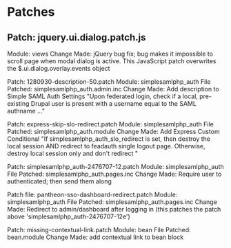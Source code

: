 # Patches

## Patch: jquery.ui.dialog.patch.js
Module: views
Change Made: jQuery bug fix; bug makes it impossible to scroll page when modal dialog is active. This JavaScript patch overwrites the $.ui.dialog.overlay.events object

Patch: 1280930-description-50.patch
Module: simplesamlphp_auth
File Patched: simplesamlphp_auth.admin.inc
Change Made: Add description to Simple SAML Auth Settings "Upon federated login, check if a local, pre-existing Drupal user is present with a username equal to the SAML authname ..."

Patch: express-skip-slo-redirect.patch
Module: simplesamlphp_auth
File Patched: simplesamlphp_auth.module
Change Made: Add Express Custom Conditional "If simplesamlphp_auth_slo_redirect is set, then destroy the local session AND redirect to feadauth single logout page. Otherwise, destroy local session only and don't redirect "

Patch: simplesamlphp_auth-2476707-12.patch
Module: simplesamlphp_auth
File Patched: simplesamlphp_auth.pages.inc
Change Made: Require user to authenticated; then send them along

Patch file: pantheon-sso-dashboard-redirect.patch
Module: simplesamlphp_auth
File Patched: simplesamlphp_auth.pages.inc
Change Made: Redirect to admin/dashboard after logging in (this patches the patch above 'simplesamlphp_auth-2476707-12e')

Patch: missing-contextual-link.patch
Module: bean
File Patched: bean.module
Change Made: add contextual link to bean block




